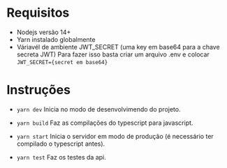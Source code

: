 # Requisitos
 - Nodejs versão 14+
 - Yarn instalado globalmente
 - Váriavél de ambiente JWT_SECRET (uma key em base64 para a chave secreta JWT)
    Para fazer isso basta criar um arquivo .env e colocar `JWT_SECRET={secret em base64}`

# Instruções 

- `yarn dev`
    Inicia no modo de desenvolvimendo do projeto.

- `yarn build`
    Faz as compilações do typescript para javascript.

- `yarn start`
    Inicia o servidor em modo de produção (é necessário ter compilado o typescript antes).

- `yarn test`
    Faz os testes da api.
